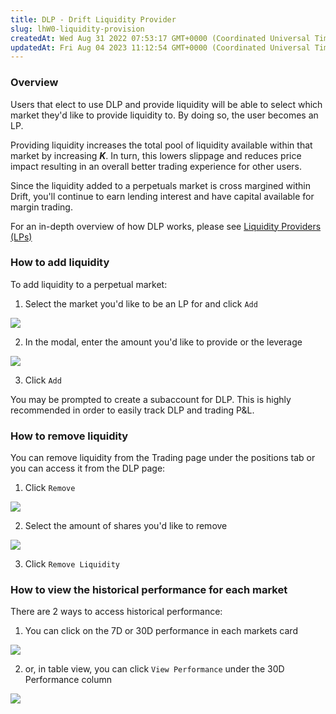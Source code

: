 ```yaml
---
title: DLP - Drift Liquidity Provider
slug: lhW0-liquidity-provision
createdAt: Wed Aug 31 2022 07:53:17 GMT+0000 (Coordinated Universal Time)
updatedAt: Fri Aug 04 2023 11:12:54 GMT+0000 (Coordinated Universal Time)
---
```


### Overview

Users that elect to use DLP and provide liquidity will be able to select which market they'd like to provide liquidity to. By doing so, the user becomes an LP.

Providing liquidity increases the total pool of liquidity available within that market by increasing ***K***. In turn, this lowers slippage and reduces price impact resulting in an overall better trading experience for other users.&#x20;

Since the liquidity added to a perpetuals market is cross margined within Drift, you'll continue to earn lending interest and have capital available for margin trading.

For an in-depth overview of how DLP works, please see [Liquidity Providers (LPs)](<./1 Liquidity Providers _LPs_>)

### How to add liquidity

To add liquidity to a perpetual market:

1.  Select the market you'd like to be an LP for and click `Add`

![](../../static/assets/dlp-select-market.png)

2.  In the modal, enter the amount you'd like to provide or the leverage

![](../../static/assets/dlp-add-liquidity.png)

3.  Click `Add`

You may be prompted to create a subaccount for DLP. This is highly recommended in order to easily track DLP and trading P\&L.

### How to remove liquidity

You can remove liquidity from the Trading page under the positions tab or you can access it from the DLP page:

1.  Click `Remove`

![](../../static/assets/dlp-remove-position.png)

2.  Select the amount of shares you'd like to remove

![](../../static/assets/dlp-select-shares-to-remove.png)

3.  Click `Remove Liquidity`

### How to view the historical performance for each market

There are 2 ways to access historical performance:

1.  You can click on the 7D or 30D performance in each markets card

![](../../static/assets/dlp-performance-chart.png)

2.  or, in table view, you can click `View Performance` under the 30D Performance column

![](../../static/assets/dlp-performance-table-view.png)